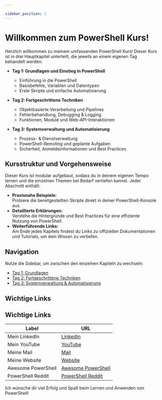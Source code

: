 ```yaml
---

sidebar_position: 1
---
```


# Willkommen zum PowerShell Kurs!

Herzlich willkommen zu meinem umfassenden PowerShell Kurs! Dieser Kurs ist in drei Hauptkapitel unterteilt, die jeweils an einem eigenen Tag behandelt werden:

- **Tag 1: Grundlagen und Einstieg in PowerShell**  
  - Einführung in die PowerShell  
  - Basisbefehle, Variablen und Datentypen  
  - Erste Skripte und einfache Automatisierung

- **Tag 2: Fortgeschrittene Techniken**  
  - Objektbasierte Verarbeitung und Pipelines  
  - Fehlerbehandlung, Debugging & Logging  
  - Funktionen, Module und Web-API-Interaktionen

- **Tag 3: Systemverwaltung und Automatisierung**  
  - Prozess- & Dienstverwaltung  
  - PowerShell-Remoting und geplante Aufgaben  
  - Sicherheit, Anmeldeinformationen und Best Practices

## Kursstruktur und Vorgehensweise

Dieser Kurs ist modular aufgebaut, sodass du in deinem eigenen Tempo lernen und die einzelnen Themen bei Bedarf vertiefen kannst. Jeder Abschnitt enthält:

- **Praxisnahe Beispiele:**  
  Probiere die bereitgestellten Skripte direkt in deiner PowerShell-Konsole aus.
- **Detaillierte Erklärungen:**  
  Verstehe die Hintergründe und Best Practices für eine effiziente Nutzung von PowerShell.
- **Weiterführende Links:**  
  Am Ende jedes Kapitels findest du Links zu offiziellen Dokumentationen und Tutorials, um dein Wissen zu vertiefen.

## Navigation

Nutze die Sidebar, um zwischen den einzelnen Kapiteln zu wechseln:
- [Tag 1: Grundlagen](./category/tag-1)
- [Tag 2: Fortgeschrittene Techniken](./category/tag-2)
- [Tag 3: Systemverwaltung & Automatisierung](./category/tag-3)

## Wichtige Links
## Wichtige Links

| Label              | URL                                                                      |
|--------------------|--------------------------------------------------------------------------|
| Mein LinkedIn           | [LinkedIn](https://www.linkedin.com/in/philip-lorenz-a8942a1aa/)           |
| Mein YouTube            | [YouTube](https://www.youtube.com/@Philip-Lorenz)                         |
| Meine Mail               | [Mail](mailto:contact@philiplorenz.com)                                   |
| Meine Website            | [Website](https://personal.philiplorenz.com)                              |
| Awesome PowerShell | [Awesome PowerShell](https://github.com/janikvonrotz/awesome-powershell)   |
| PowerShell Reddit  | [PowerShell Reddit](https://www.reddit.com/r/PowerShell/)                  |




Ich wünsche dir viel Erfolg und Spaß beim Lernen und Anwenden von PowerShell!